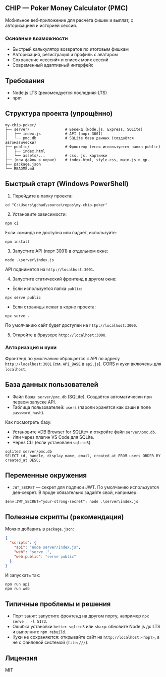 ## CHIP — Poker Money Calculator (PMC)

Мобильное веб‑приложение для расчёта фишек и выплат, с авторизацией и историей сессий.

### Основные возможности
- Быстрый калькулятор возвратов по итоговым фишкам
- Авторизация, регистрация и профиль с аватаром
- Сохранение «сессий» и список моих сессий
- Современный адаптивный интерфейс

## Требования
- Node.js LTS (рекомендуется последняя LTS)
- npm

## Структура проекта (упрощённо)
```
my-chip-poker/
├── server/                # Бэкенд (Node.js, Express, SQLite)
│   ├── index.js           # API (порт 3001)
│   └── pmc.db             # SQLite база данных (создаётся автоматически)
├── public/                # Фронтенд (если используется папка public)
│   ├── index.html
│   └── assets/...         # css, js, картинки
├── (или файлы в корне)    # index.html, style.css, main.js и др.
├── package.json
└── README.md
```

## Быстрый старт (Windows PowerShell)
1) Перейдите в папку проекта:
```
cd "C:\Users\gchad\source\repos\my-chip-poker"
```

2) Установите зависимости:
```
npm ci
```
Если команда не доступна или падает, используйте:
```
npm install
```

3) Запустите API (порт 3001) в отдельном окне:
```
node .\server\index.js
```
API поднимется на `http://localhost:3001`.

4) Запустите статический фронтенд в другом окне:
- Если используется папка `public`:
```
npx serve public
```
- Если страницы лежат в корне проекта:
```
npx serve .
```
По умолчанию сайт будет доступен на `http://localhost:3000`.

5) Откройте в браузере `http://localhost:3000`.

### Авторизация и куки
Фронтенд по умолчанию обращается к API по адресу `http://localhost:3001` (см. `API_BASE` в `api.js`). CORS и куки включены для `localhost`.

## База данных пользователей
- Файл базы: `server/pmc.db` (SQLite). Создаётся автоматически при первом запуске API.
- Таблица пользователей: `users` (пароли хранятся как хэши в поле `password_hash`).

Как посмотреть базу:
- Установите «DB Browser for SQLite» и откройте файл `server/pmc.db`.
- Или через плагин VS Code для SQLite.
- Через CLI (если установлен `sqlite3`):
```
sqlite3 server/pmc.db
SELECT id, handle, display_name, email, created_at FROM users ORDER BY created_at DESC;
```

## Переменные окружения
- `JWT_SECRET` — секрет для подписи JWT. По умолчанию используется дев‑секрет. В проде обязательно задайте свой, например:
```
$env:JWT_SECRET="your-strong-secret"; node .\server\index.js
```

## Полезные скрипты (рекомендация)
Можно добавить в `package.json`:
```json
{
  "scripts": {
    "api": "node server/index.js",
    "web": "serve .",
    "web:public": "serve public"
  }
}
```
И запускать так:
```
npm run api
npm run web
```

## Типичные проблемы и решения
- Порт занят: запустите фронтенд на другом порту, например `npx serve . -l 5173`.
- Ошибка установки `better-sqlite3` или `sharp`: обновите Node.js до LTS и выполните `npm rebuild`.
- Куки не сохраняются: открывайте сайт на `http://localhost:<порт>`, а не с файловой системой (`file:///`).

## Лицензия
MIT
